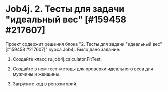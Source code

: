 # Job4j. 2. Тесты для задачи "идеальный вес" [#159458 #217607]
Проект содержит решения блока "2. Тесты для задачи "идеальный вес" [#159458 #217607]" курса Job4j.
Было дано задание:
1. Создайте класс ru.job4j.calculator.FitTest.

2. Создайте в нем тест-методы для проверки идеального веса для мужчины и женщины.

3. Загрузите код в репозиторий. 
